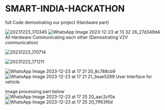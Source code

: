 # SMART-INDIA-HACKATHON
full Code demostrating our project (Hardware part)


![20231223_170345](https://github.com/kplgngwr/SMART-INDIA-HACKATHON/assets/124797373/37144d1d-5ad5-4aa3-8996-ea1d793ca8ec)
![WhatsApp Image 2023-12-23 at 13 32 26_27d349d4](https://github.com/kplgngwr/SMART-INDIA-HACKATHON/assets/124797373/84c96c89-035e-4a55-aafc-e9b61d421e9b)
All Hardware Communicating each other (Demostrating V2V communication)


![20231223_170714](https://github.com/kplgngwr/SMART-INDIA-HACKATHON/assets/124797373/f00e8032-275b-4ff8-89f0-543a047c15a2)


![20231223_171211](https://github.com/kplgngwr/SMART-INDIA-HACKATHON/assets/124797373/70726557-4ea3-41ab-9a4a-db06cfe3d382)


![WhatsApp Image 2023-12-23 at 17 21 20_8c788cb9](https://github.com/kplgngwr/SMART-INDIA-HACKATHON/assets/124797373/57627a02-bd05-497d-99ab-c5b315417ed4)
![WhatsApp Image 2023-12-23 at 17 21 21_3eae5289](https://github.com/kplgngwr/SMART-INDIA-HACKATHON/assets/124797373/06cc29bb-b473-4828-85d4-81437b53df96)
User Interface for vehicle

Image processing part below 
![WhatsApp Image 2023-12-23 at 17 25 20_aac2cf0a](https://github.com/kplgngwr/SMART-INDIA-HACKATHON/assets/124797373/5782b8de-b8f9-4933-bd0f-23f1a93fb292)
![WhatsApp Image 2023-12-23 at 17 25 20_11f63f6d](https://github.com/kplgngwr/SMART-INDIA-HACKATHON/assets/124797373/291ed3c9-2cc5-419e-ba74-aaef5115a138)

